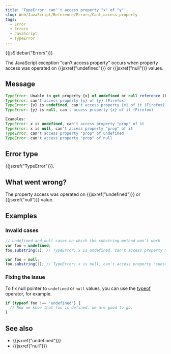 ```yaml
---
title: 'TypeError: can''t access property "x" of "y"'
slug: Web/JavaScript/Reference/Errors/Cant_access_property
tags:
  - Error
  - Errors
  - JavaScript
  - TypeError
---
```

{{jsSidebar("Errors")}}

The JavaScript exception "can't access property" occurs when property access was
operated on {{jsxref("undefined")}} or {{jsxref("null")}} values.

## Message

```js
TypeError: Unable to get property {x} of undefined or null reference (Edge)
TypeError: can't access property {x} of {y} (Firefox)
TypeError: {y} is undefined, can't access property {x} of it (Firefox)
TypeError: {y} is null, can't access property {x} of it (Firefox)

Examples:
TypeError: x is undefined, can't access property "prop" of it
TypeError: x is null, can't access property "prop" of it
TypeError: can't access property "prop" of undefined
TypeError: can't access property "prop" of null
```

## Error type

{{jsxref("TypeError")}}.

## What went wrong?

The property access was operated on {{jsxref("undefined")}} or
{{jsxref("null")}} value.

## Examples

### Invalid cases

```js example-bad
// undefined and null cases on which the substring method won't work
var foo = undefined;
foo.substring(1); // TypeError: x is undefined, can't access property "substring" of it

var foo = null;
foo.substring(1); // TypeError: x is null, can't access property "substring" of it
```

### Fixing the issue

To fix null pointer to `undefined` or `null` values, you can use the
[typeof](/en-US/docs/Web/JavaScript/Reference/Operators/typeof) operator, for
example.

```js
if (typeof foo !== 'undefined') {
  // Now we know that foo is defined, we are good to go.
}
```

## See also

- {{jsxref("undefined")}}
- {{jsxref("null")}}
